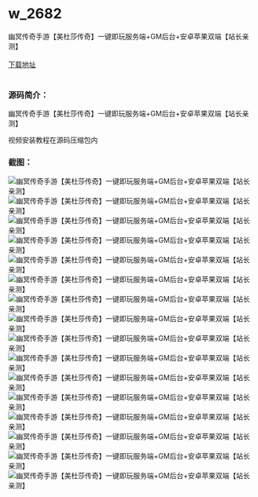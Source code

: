 # w_2682
幽冥传奇手游【美杜莎传奇】一键即玩服务端+GM后台+安卓苹果双端【站长亲测】
<br/></br>
[下载地址](https://www.uuid2.com/2682.html "下载地址")
<br/></br>
<h3>源码简介：</h3>
<p>幽冥传奇手游【美杜莎传奇】一键即玩服务端+GM后台+安卓苹果双端【站长亲测】<p>
<p>视频安装教程在源码压缩包内<p>
<h3>截图：</h3>
<img src="https://www.uuid2.com/wp-content/uploads/img/202111/102ee98312.png" alt="幽冥传奇手游【美杜莎传奇】一键即玩服务端+GM后台+安卓苹果双端【站长亲测】"><img src="https://www.uuid2.com/wp-content/uploads/img/202111/86f76be461.png" alt="幽冥传奇手游【美杜莎传奇】一键即玩服务端+GM后台+安卓苹果双端【站长亲测】"><img src="https://www.uuid2.com/wp-content/uploads/img/202111/57f0a85783.png" alt="幽冥传奇手游【美杜莎传奇】一键即玩服务端+GM后台+安卓苹果双端【站长亲测】"><img src="https://www.uuid2.com/wp-content/uploads/img/202111/a55909e340.png" alt="幽冥传奇手游【美杜莎传奇】一键即玩服务端+GM后台+安卓苹果双端【站长亲测】"><img src="https://www.uuid2.com/wp-content/uploads/img/202111/fbfe742106.png" alt="幽冥传奇手游【美杜莎传奇】一键即玩服务端+GM后台+安卓苹果双端【站长亲测】"><img src="https://www.uuid2.com/wp-content/uploads/img/202111/a4928fc993.png" alt="幽冥传奇手游【美杜莎传奇】一键即玩服务端+GM后台+安卓苹果双端【站长亲测】"><img src="https://www.uuid2.com/wp-content/uploads/img/202111/c030c53265.png" alt="幽冥传奇手游【美杜莎传奇】一键即玩服务端+GM后台+安卓苹果双端【站长亲测】"><img src="https://www.uuid2.com/wp-content/uploads/img/202111/5495461165.png" alt="幽冥传奇手游【美杜莎传奇】一键即玩服务端+GM后台+安卓苹果双端【站长亲测】"><img src="https://www.uuid2.com/wp-content/uploads/img/202111/6299081523.png" alt="幽冥传奇手游【美杜莎传奇】一键即玩服务端+GM后台+安卓苹果双端【站长亲测】"><img src="https://www.uuid2.com/wp-content/uploads/img/202111/8225fdf534.png" alt="幽冥传奇手游【美杜莎传奇】一键即玩服务端+GM后台+安卓苹果双端【站长亲测】"><img src="https://www.uuid2.com/wp-content/uploads/img/202111/5dc7f1a133.png" alt="幽冥传奇手游【美杜莎传奇】一键即玩服务端+GM后台+安卓苹果双端【站长亲测】"><img src="https://www.uuid2.com/wp-content/uploads/img/202111/c2219e7226.png" alt="幽冥传奇手游【美杜莎传奇】一键即玩服务端+GM后台+安卓苹果双端【站长亲测】"><img src="https://www.uuid2.com/wp-content/uploads/img/202111/b957800565.png" alt="幽冥传奇手游【美杜莎传奇】一键即玩服务端+GM后台+安卓苹果双端【站长亲测】"><img src="https://www.uuid2.com/wp-content/uploads/img/202111/f84de40912.png" alt="幽冥传奇手游【美杜莎传奇】一键即玩服务端+GM后台+安卓苹果双端【站长亲测】"><img src="https://www.uuid2.com/wp-content/uploads/img/202111/17391fe314.png" alt="幽冥传奇手游【美杜莎传奇】一键即玩服务端+GM后台+安卓苹果双端【站长亲测】"><img src="https://www.uuid2.com/wp-content/uploads/img/202111/456ceaf976.png" alt="幽冥传奇手游【美杜莎传奇】一键即玩服务端+GM后台+安卓苹果双端【站长亲测】">
